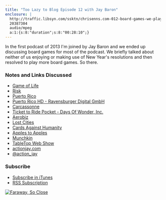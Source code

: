 ```yaml
---
title: "Too Lazy to Blog Episode 12 with Jay Baron"
enclosure: |
  http://traffic.libsyn.com/ssktn/chrisenns.com-012-board-games-we-play.mp3
  20387304
  audio/mpeg
  a:1:{s:8:"duration";s:8:"00:28:10";}
---
```

<p>In the first podcast of 2013 I'm joined by Jay Baron and we ended up discussing board games for most of the podcast. We briefly talked about neither of us enjoying or making use of New Year's resolutions and then resolved to play more board games. So there.</p>
<h3>Notes and Links Discussed</h3>
<ul>
<li><a href="http://en.wikipedia.org/wiki/Conway's_Game_of_Life">Game of Life</a></li>
<li><a href="http://en.wikipedia.org/wiki/Risk_(game)">Risk</a></li>
<li><a href="http://boardgamegeek.com/boardgame/3076/puerto-rico">Puerto Rico</a></li>
<li><a href="http://target.georiot.com/Proxy.ashx?grid=9646&id=6PFrOqNV4B8&offerid=162397&type=3&subid=0&tmpid=3664&RD_PARM1=https%253A%252F%252Fitunes.apple.com%252Fca%252Fapp%252Fpuerto-rico-hd%252Fid438437326%253Fmt%253D8%2526uo%253D4%2526partnerId%253D30" target="itunes_store">Puerto Rico HD - Ravensburger Digital GmbH</a></li>
<li><a href="http://target.georiot.com/Proxy.ashx?grid=9646&id=6PFrOqNV4B8&offerid=162397&type=3&subid=0&tmpid=3664&RD_PARM1=https%253A%252F%252Fitunes.apple.com%252Fca%252Fapp%252Fcarcassonne%252Fid375295479%253Fmt%253D8%2526uo%253D4%2526partnerId%253D30" target="itunes_store">Carcassonne</a></li>
<li><a href="http://target.georiot.com/Proxy.ashx?grid=9646&id=6PFrOqNV4B8&offerid=162397&type=3&subid=0&tmpid=3664&RD_PARM1=https%253A%252F%252Fitunes.apple.com%252Fca%252Fapp%252Fticket-to-ride-pocket%252Fid471857988%253Fmt%253D8%2526uo%253D4%2526partnerId%253D30" target="itunes_store">Ticket to Ride Pocket - Days Of Wonder, Inc.</a></li>
<li><a href="http://en.wikipedia.org/wiki/Aerobiz">Aerobiz</a></li>
<li><a href="http://target.georiot.com/Proxy.ashx?grid=9646&id=6PFrOqNV4B8&offerid=162397&type=3&subid=0&tmpid=3664&RD_PARM1=https%253A%252F%252Fitunes.apple.com%252Fca%252Fapp%252Flost-cities%252Fid465062454%253Fmt%253D8%2526uo%253D4%2526partnerId%253D30" target="itunes_store">Lost Cities</a></li>
<li><a href="http://cardsagainsthumanity.com">Cards Against Humanity</a></li>
<li><a href="http://boardgamegeek.com/boardgame/74/apples-to-apples">Apples to Apples</a></li>
<li><a href="http://www.worldofmunchkin.com/game/">Munchkin</a></li>
<li><a href="http://tabletop.geekandsundry.com">TableTop Web Show</a></li>
<li><a href="http://actionjay.com">actionjay.com</a></li>
<li><a href="http://twitter.com/action_jay">@action_jay</a></li>
</ul>
<h3 id="subscribe">Subscribe</h3>
<ul>
<li><a href="http://phobos.apple.com/WebObjects/MZStore.woa/wa/viewPodcast?id=563304315">Subscribe in iTunes</a></li>
<li><a href="https://chrisenns.com/feed/podcast/">RSS Subscription</a></li>
</ul>
<p><a href="http://target.georiot.com/Proxy.ashx?grid=9646&id=6PFrOqNV4B8&offerid=162397&type=3&subid=0&tmpid=3664&RD_PARM1=https%253A%252F%252Fitunes.apple.com%252Fca%252Fpodcast%252Ffaraway-so-close%252Fid563304315%253Fmt%253D2%2526uo%253D4%2526partnerId%253D30" target="itunes_store"><img src="http://r.mzstatic.com/images/web/linkmaker/badge_itunes-lrg.gif" alt="Faraway, So Close" style="border: 0;"/></a></p>
